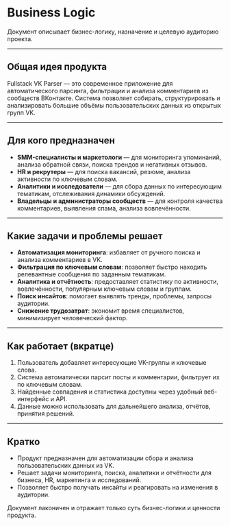 # Business Logic

Документ описывает бизнес-логику, назначение и целевую аудиторию проекта.

---

## Общая идея продукта

Fullstack VK Parser — это современное приложение для автоматического парсинга, фильтрации и анализа комментариев из сообществ ВКонтакте. Система позволяет собирать, структурировать и анализировать большие объёмы пользовательских данных из открытых групп VK.

---

## Для кого предназначен
- **SMM-специалисты и маркетологи** — для мониторинга упоминаний, анализа обратной связи, поиска трендов и негативных отзывов.
- **HR и рекрутеры** — для поиска вакансий, резюме, анализа активности по ключевым словам.
- **Аналитики и исследователи** — для сбора данных по интересующим тематикам, отслеживания динамики обсуждений.
- **Владельцы и администраторы сообществ** — для контроля качества комментариев, выявления спама, анализа вовлечённости.

---

## Какие задачи и проблемы решает
- **Автоматизация мониторинга**: избавляет от ручного поиска и анализа комментариев в VK.
- **Фильтрация по ключевым словам**: позволяет быстро находить релевантные сообщения по заданным тематикам.
- **Аналитика и отчётность**: предоставляет статистику по активности, вовлечённости, популярным ключевым словам и группам.
- **Поиск инсайтов**: помогает выявлять тренды, проблемы, запросы аудитории.
- **Снижение трудозатрат**: экономит время специалистов, минимизирует человеческий фактор.

---

## Как работает (вкратце)
1. Пользователь добавляет интересующие VK-группы и ключевые слова.
2. Система автоматически парсит посты и комментарии, фильтрует их по ключевым словам.
3. Найденные совпадения и статистика доступны через удобный веб-интерфейс и API.
4. Данные можно использовать для дальнейшего анализа, отчётов, принятия решений.

---

## Кратко
- Продукт предназначен для автоматизации сбора и анализа пользовательских данных из VK.
- Решает задачи мониторинга, поиска, аналитики и отчётности для бизнеса, HR, маркетинга и исследований.
- Позволяет быстро получать инсайты и реагировать на изменения в аудитории.

Документ лаконичен и отражает только суть бизнес-логики и ценности продукта.
